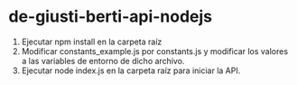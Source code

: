 # de-giusti-berti-api-nodejs

1) Ejecutar npm install en la carpeta raíz
2) Modificar constants_example.js por constants.js y modificar los valores a las variables de entorno de dicho archivo.
3) Ejecutar node index.js en la carpeta raíz para iniciar la API.
